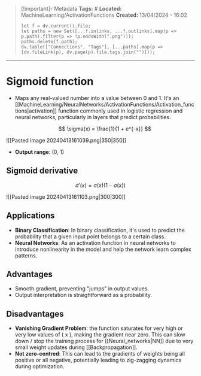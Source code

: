 > [!important]- Metadata
> **Tags:** #
> **Located:** MachineLearning/ActivationFunctions
> **Created:** 13/04/2024 - 16:02
> ```dataviewjs
> let f = dv.current().file;
> let paths = new Set([...f.inlinks, ...f.outlinks].map(p => p.path).filter(p => !p.endsWith(".png")));
> paths.delete(f.path);
> dv.table(["Connections", "Tags"], [...paths].map(p => [dv.fileLink(p), dv.page(p).file.tags.join("")]));
> ```

___
# Sigmoid function

- Maps any real-valued number into a value between 0 and 1. It's an [[MachineLearning/NeuralNetworks/ActivationFunctions/Activation_functions|activation]] function commonly used in logistic regression and neural networks, particularly in layers that predict probabilities.

  $$ \sigma(x) = \frac{1}{1 + e^{-x}} $$


![[Pasted image 20240413161039.png|350|350]]

- **Output range**: (0, 1)
## Sigmoid derivative 

  $$ \sigma'(x) = \sigma(x)(1 - \sigma(x)) $$


![[Pasted image 20240413161103.png|300|300]]


## Applications
- **Binary Classification**: In binary classification, it's used to predict the probability that a given input point belongs to a certain class.
- **Neural Networks**: As an activation function in neural networks to introduce nonlinearity in the model and help the network learn complex patterns.

## Advantages
- Smooth gradient, preventing "jumps" in output values.
- Output interpretation is straightforward as a probability.
## Disadvantages

- **Vanishing Gradient Problem**: the function saturates for very high or very low values of \( x \), making the gradient near zero. This can slow down /  stop the training process for [[Neural_networks|NN]] due to very small weight updates during [[Backpropagation]].
- **Not zero-centred**: This can lead to the gradients of weights being all positive or all negative, potentially leading to zig-zagging dynamics during optimization.